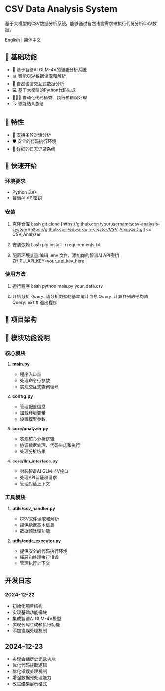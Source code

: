 # CSV Data Analysis System

基于大模型的CSV数据分析系统，能够通过自然语言需求来执行代码分析CSV数据。

[English](./README_EN.md) | 简体中文

## 🌟 基础功能

- 🤖 基于智谱AI GLM-4V的智能分析系统
- 📊 智能CSV数据读取和解析
- 💬 自然语言交互式数据分析
- 💻 基于大模型的Python代码生成
- 👨🏻‍💻 自动化代码检查、执行和错误处理
- 🔍 智能结果总结
  
## 🌟 特性
- 🔄 支持多轮对话分析
- 🛡️ 安全的代码执行环境
- 📝 详细的日志记录系统

## 🚀 快速开始

### 环境要求
- Python 3.8+
- 智谱AI API密钥

### 安装
1. 克隆仓库
bash
git clone [https://github.com/yourusername/csv-analysis-system](https://github.com/edwardqin-creator/CSV_Analyzer).git
cd CSV_Analyzer

2. 安装依赖
bash
pip install -r requirements.txt

3. 配置环境变量
编辑 .env 文件，添加你的智谱AI API密钥
ZHIPU_API_KEY=your_api_key_here

### 使用方法

1. 运行程序
bash
python main.py your_data.csv

2. 开始分析
Query: 请分析数据的基本统计信息
Query: 计算各列的平均值
Query: exit # 退出程序

## 📖 项目架构

## 🔧 模块功能说明

### 核心模块
1. **main.py**
   - 程序入口点
   - 处理命令行参数
   - 实现交互式查询循环

2. **config.py**
   - 管理配置信息
   - 加载环境变量
   - 设置模型参数

3. **core/analyzer.py**
   - 实现核心分析逻辑
   - 协调数据处理、代码生成和执行
   - 处理分析结果

4. **core/llm_interface.py**
   - 封装智谱AI GLM-4V接口
   - 处理API认证和请求
   - 管理对话上下文

### 工具模块
1. **utils/csv_handler.py**
   - CSV文件读取和解析
   - 提供数据基本信息
   - 数据预处理功能

2. **utils/code_executor.py**
   - 提供安全的代码执行环境
   - 捕获和处理执行错误
   - 管理执行上下文

## 开发日志

### 2024-12-22
- 初始化项目结构
- 实现基础功能模块
- 集成智谱AI GLM-4V模型
- 实现代码生成和执行功能
- 添加错误处理机制

## 2024-12-23
- 实现会话历史记录功能
- 优化代码提取逻辑
- 优化错误处理机制
- 增强数据预处理能力
- 改进结果展示格式
